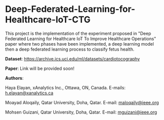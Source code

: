# Deep-Federated-Learning-for-Healthcare-IoT-CTG

This project is the implementation of the experiment proposed in "Deep Federated Learning for Healthcare IoT To Improve Healthcare Operations" paper where two phases have been implemented, a deep learning model then a deep federated learning process to classify fetus health.

**Dataset**: https://archive.ics.uci.edu/ml/datasets/cardiotocography

**Paper**: Link will be provided soon!

**Authors**: 

Haya Elayan, xAnalytics Inc., Ottawa, ON, Canada. E-mails: h.elayan@xanalytics.ca

Moayad Aloqaily, Qatar University, Doha, Qatar. E-mail: maloqaily@ieee.org

Mohsen Guizani, Qatar University, Doha, Qatar. E-mail: mguizani@ieee.org
